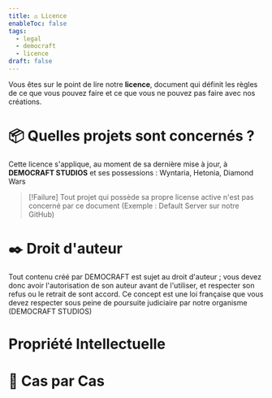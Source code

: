 ```yaml
---
title: ⚖️ Licence
enableToc: false
tags:
  - legal
  - democraft
  - licence
draft: false
---
```

Vous êtes sur le point de lire notre **licence**, document qui définit les règles de ce que vous pouvez faire et ce que vous ne pouvez pas faire avec nos créations.
# 📦 Quelles projets sont concernés ? 
Cette licence s'applique, au moment de sa dernière mise à jour, à **DEMOCRAFT STUDIOS** et ses possessions : Wyntaria, Hetonia, Diamond Wars

> [!Failure] Tout projet qui possède sa propre license active n'est pas concerné par ce document (Exemple : Default Server sur notre GitHub)

# ✒️ Droit d'auteur

Tout contenu créé par DEMOCRAFT est sujet au droit d'auteur ; vous devez donc avoir l'autorisation de son auteur avant de l'utiliser, et respecter son refus ou le retrait de sont accord. Ce concept est une loi française que vous devez respecter sous peine de poursuite judiciaire par notre organisme (DEMOCRAFT STUDIOS)

 # Propriété Intellectuelle 
 # 🔢 Cas par Cas